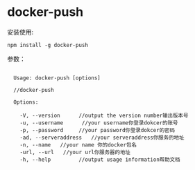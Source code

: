 # docker-push
安装使用:
<pre><code>npm install -g docker-push</code></pre>
参数：
<pre><code>
  Usage: docker-push [options]

  //docker-push

  Options:

    -V, --version      //output the version number输出版本号
    -u, --username <sv>     //your username你登录dokcer的账号
    -p, --password <password>    //your password你登录dokcer的密码
    -ad, --serveraddress <serveraddress>  //your serveraddress你服务的地址
    -n, --name <name>  //your name 你的docker包名
    -url, --url <url>  //your url你服务器的地址
    -h, --help         //output usage information帮助文档
</code></pre>

